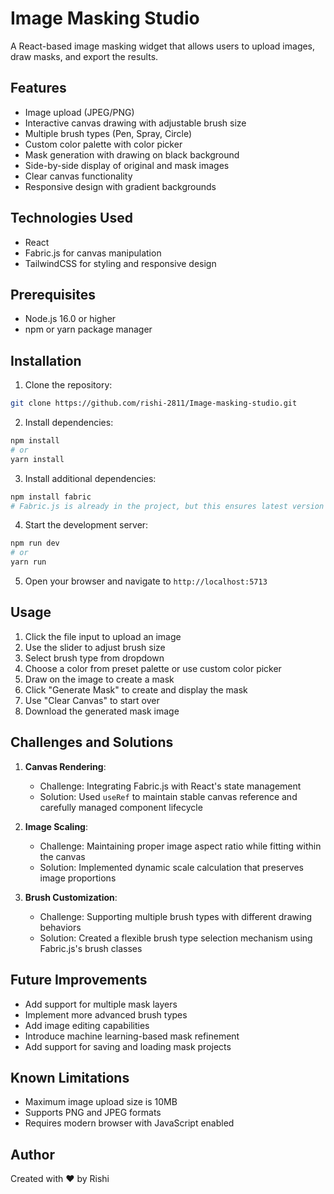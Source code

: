 # Image Masking Studio
A React-based image masking widget that allows users to upload images, draw masks, and export the results.

## Features
- Image upload (JPEG/PNG)
- Interactive canvas drawing with adjustable brush size
- Multiple brush types (Pen, Spray, Circle)
- Custom color palette with color picker
- Mask generation with drawing on black background
- Side-by-side display of original and mask images
- Clear canvas functionality
- Responsive design with gradient backgrounds

## Technologies Used
- React
- Fabric.js for canvas manipulation
- TailwindCSS for styling and responsive design

## Prerequisites
- Node.js 16.0 or higher
- npm or yarn package manager

## Installation
1. Clone the repository:
```bash
git clone https://github.com/rishi-2811/Image-masking-studio.git
```

2. Install dependencies:
```bash
npm install
# or
yarn install
```

3. Install additional dependencies:
```bash
npm install fabric
# Fabric.js is already in the project, but this ensures latest version
```

4. Start the development server:
```bash
npm run dev
# or
yarn run
```

5. Open your browser and navigate to `http://localhost:5713`

## Usage
1. Click the file input to upload an image
2. Use the slider to adjust brush size
3. Select brush type from dropdown
4. Choose a color from preset palette or use custom color picker
5. Draw on the image to create a mask
6. Click "Generate Mask" to create and display the mask
7. Use "Clear Canvas" to start over
8. Download the generated mask image

## Challenges and Solutions
1. **Canvas Rendering**: 
   - Challenge: Integrating Fabric.js with React's state management
   - Solution: Used `useRef` to maintain stable canvas reference and carefully managed component lifecycle

2. **Image Scaling**: 
   - Challenge: Maintaining proper image aspect ratio while fitting within the canvas
   - Solution: Implemented dynamic scale calculation that preserves image proportions

3. **Brush Customization**:
   - Challenge: Supporting multiple brush types with different drawing behaviors
   - Solution: Created a flexible brush type selection mechanism using Fabric.js's brush classes

## Future Improvements
- Add support for multiple mask layers
- Implement more advanced brush types
- Add image editing capabilities
- Introduce machine learning-based mask refinement
- Add support for saving and loading mask projects

## Known Limitations
- Maximum image upload size is 10MB
- Supports PNG and JPEG formats
- Requires modern browser with JavaScript enabled


## Author
Created with ❤️ by Rishi

